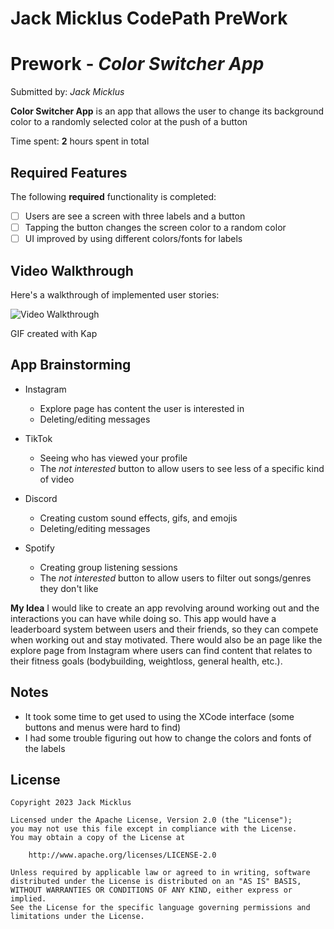 # Jack Micklus CodePath PreWork
 
# Prework - *Color Switcher App*

Submitted by: *Jack Micklus*

**Color Switcher App** is an app that allows the user to change its background color to a randomly selected color at the push of a button 

Time spent: **2** hours spent in total

## Required Features

The following **required** functionality is completed:

- [ ] Users are see a screen with three labels and a button
- [ ] Tapping the button changes the screen color to a random color
- [ ] UI improved by using different colors/fonts for labels
 
## Video Walkthrough

Here's a walkthrough of implemented user stories:

<img src='https://i.imgur.com/1CyK9LV.gif' title='Video Walkthrough' width='' alt='Video Walkthrough' />

<!-- Replace this with whatever GIF tool you used! -->
GIF created with Kap 
<!-- Recommended tools:
[Kap](https://getkap.co/) for macOS
[ScreenToGif](https://www.screentogif.com/) for Windows
[peek](https://github.com/phw/peek) for Linux. -->

## App Brainstorming
- Instagram
    - Explore page has content the user is interested in
    - Deleting/editing messages

- TikTok
    - Seeing who has viewed your profile
    - The *not interested* button to allow users to see less of a specific kind of video

- Discord 
    - Creating custom sound effects, gifs, and emojis
    - Deleting/editing messages

- Spotify
    - Creating group listening sessions
    - The *not interested* button to allow users to filter out songs/genres they don't like
    
**My Idea**
    I would like to create an app revolving around working out and the interactions you can have while doing so. This app would have a leaderboard system between users and their friends, so they can compete when working out and stay motivated. There would also be an page like the explore page from Instagram where users can find content that relates to their fitness goals (bodybuilding, weightloss, general health, etc.).

## Notes

- It took some time to get used to using the XCode interface (some buttons and menus were hard to find)
- I had some trouble figuring out how to change the colors and fonts of the labels

## License

    Copyright 2023 Jack Micklus

    Licensed under the Apache License, Version 2.0 (the "License");
    you may not use this file except in compliance with the License.
    You may obtain a copy of the License at

        http://www.apache.org/licenses/LICENSE-2.0

    Unless required by applicable law or agreed to in writing, software
    distributed under the License is distributed on an "AS IS" BASIS,
    WITHOUT WARRANTIES OR CONDITIONS OF ANY KIND, either express or implied.
    See the License for the specific language governing permissions and
    limitations under the License.
